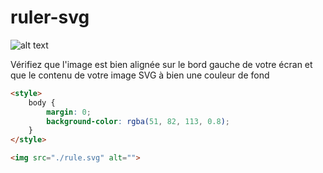# ruler-svg

![alt text](https://raw.githubusercontent.com/ingin/ruler-svg/master/ruler-svg.png)

Vérifiez que l'image est bien alignée sur le bord gauche de votre écran et que le contenu de votre image SVG à bien une couleur de fond
```html
<style>
    body {
        margin: 0;
        background-color: rgba(51, 82, 113, 0.8);
    }
</style>
```

```html
<img src="./rule.svg" alt="">
```